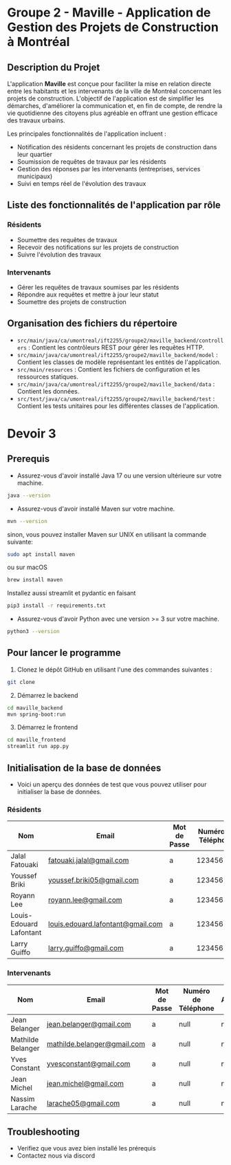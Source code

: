 # Groupe 2 - Maville - Application de Gestion des Projets de Construction à Montréal

## Description du Projet

L'application **Maville** est conçue pour faciliter la mise en relation directe entre les habitants et les intervenants de la ville de Montréal concernant les projets de construction. L'objectif de l'application est de simplifier les démarches, d'améliorer la communication et, en fin de compte, de rendre la vie quotidienne des citoyens plus agréable en offrant une gestion efficace des travaux urbains.

Les principales fonctionnalités de l'application incluent :

- Notification des résidents concernant les projets de construction dans leur quartier
- Soumission de requêtes de travaux par les résidents
- Gestion des réponses par les intervenants (entreprises, services municipaux)
- Suivi en temps réel de l'évolution des travaux

## Liste des fonctionnalités de l'application par rôle

### Résidents
- Soumettre des requêtes de travaux
- Recevoir des notifications sur les projets de construction
- Suivre l'évolution des travaux

### Intervenants
- Gérer les requêtes de travaux soumises par les résidents
- Répondre aux requêtes et mettre à jour leur statut
- Soumettre des projets de construction

## Organisation des fichiers du répertoire

- `src/main/java/ca/umontreal/ift2255/groupe2/maville_backend/controllers` : Contient les contrôleurs REST pour gérer les requêtes HTTP.
- `src/main/java/ca/umontreal/ift2255/groupe2/maville_backend/model` : Contient les classes de modèle représentant les entités de l'application.
- `src/main/resources` : Contient les fichiers de configuration et les ressources statiques.
- `src/main/java/ca/umontreal/ift2255/groupe2/maville_backend/data` : Contient les données.
- `src/test/java/ca/umontreal/ift2255/groupe2/maville_backend/test` : Contient les tests unitaires pour les différentes classes de l'application.


# Devoir 3

## Prerequis
- Assurez-vous d'avoir installé Java 17 ou une version ultérieure sur votre machine. 
```bash
java --version
```
- Assurez-vous d'avoir installé Maven sur votre machine.
```bash
mvn --version
```

sinon, vous pouvez installer Maven sur UNIX en utilisant la commande suivante:

```bash
sudo apt install maven
```

ou sur macOS

```bash
brew install maven
```
Installez aussi streamlit et pydantic en faisant

```bash
pip3 install -r requirements.txt
```
- Assurez-vous d'avoir Python avec une version >= 3 sur votre machine.
```bash
python3 --version
```

## Pour lancer le programme

1. Clonez le dépôt GitHub en utilisant l'une des commandes suivantes :

```bash
git clone
```


2. Démarrez le backend 

```bash
cd maville_backend
mvn spring-boot:run 
```
3. Démarrez le frontend 

```bash
cd maville_frontend
streamlit run app.py
```

## Initialisation de la base de données

- Voici un aperçu des données de test que vous pouvez utiliser pour initialiser la base de données.
### Résidents
| Nom                     | Email                        | Mot de Passe | Numéro de Téléphone | Adresse             | Code Postal | Date de Naissance | Rôle      |
|-------------------------|------------------------------|--------------|----------------------|---------------------|-------------|-------------------|-----------|
| Jalal Fatouaki          | fatouaki.jalal@gmail.com     | a            | 123456789            | L'ile perrot        | j7v 0a4     | 2005-10-31        | Résident  |
| Youssef Briki           | youssef.briki05@gmail.com    | a            | 123456789            | L'ile perrot        | j7v 0a4     | 2005-10-01        | Résident  |
| Royann Lee              | royann.lee@gmail.com         | a            | 123456789            | Montreal            | h3a 0d3     | 2005-10-01        | Résident  |
| Louis-Edouard Lafontant | louis.edouard.lafontant@gmail.com | a        | 123456789            | Montreal            | h3a 0d3     | 2005-10-01        | Résident  |
| Larry Guiffo            | larry.guiffo@gmail.com       | a            | 123456789            | Montreal            | h3a 0d3     | 2005-10-01        | Résident  |

### Intervenants

| Nom               | Email                    | Mot de Passe | Numéro de Téléphone | Adresse | Code Postal | ID Ville | Rôle          |
|-------------------|--------------------------|--------------|----------------------|---------|-------------|----------|---------------|
| Jean Belanger     | jean.belanger@gmail.com  | a            | null                 | null    | null        | 0        | Intervenant   |
| Mathilde Belanger | mathilde.belanger@gmail.com | a         | null                 | null    | null        | 0        | Intervenant   |
| Yves Constant     | yvesconstant@gmail.com   | a            | null                 | null    | null        | 0        | Intervenant   |
| Jean Michel       | jean.michel@gmail.com    | a            | null                 | null    | null        | 0        | Intervenant   |
| Nassim Larache    | larache05@gmail.com      | a            | null                 | null    | null        | 0        | Intervenant   |
## Troubleshooting


- Verifiez que vous avez bien installé les prérequis
- Contactez nous via discord
